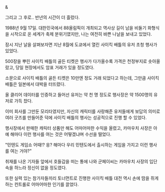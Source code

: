 &

그리고 그 후로.. 반년의 시간이 더 흘렀다.

1988년 9월 17일. 대한민국에서 88올림픽이 개최되고 역사상 길이 남을 비둘기 화형식을 시작으로 온 세계가 축제 분위기였지만, 나는 여전히 바쁜 나날을 보내고 있었다.

잠시 지난 날을 살펴보자면 지난 8월에 도쿄에서 열린 사이킥 배틀의 유저 초청 행사가 있었다.

500장을 뿌린 사이킥 배틀의 골든 티켓은 행사가 다가올수록 가격은 천정부지로 솟아올랐고, 당일 현장에서도 암표 거래가 있을 정도였다.

소문으로 사이킥 배틀의 골든 티켓은 10만엔 정도 거래 되었다고 하는데, 그만큼 사이킥 배틀은 일본에서 대박을 터뜨렸다. 

올 클리어 데이터를 인증하고 들어선 유저는 약 천 명 정도로 행사장은 약 1500명의 유저로 가득 찼다. 

이미 회사를 그만둔 모리타였지만, 자신의 캐릭터를 사랑해준 유저들에게 보답의 의미로 여러 굿즈를 만들어준 덕에 사이킥 배틀의 행사는 성공적으로 진행 할 수 있었다.

행사장에서 판매한 캐릭터 상품만 해도 어마어마한 수익을 올렸고, 카마우치 사장은 아예 해마다 이런 행사를 여는 것은 어떻겠냐며 수선을 떨었다.

"민텐도 게임쇼 어때!? 응? 해마다 우리 민텐도에서 출시하는 게임을 가지고 이런 행사를 여는 거야?"

취재를 나온 기자들 앞에서 호들갑을 떠는 통에 나와 군페이씨는 카마우치 사장의 입단속을 하느라 정신이 없을 정도였다.

또한 실력 있는 참가자들끼리 토너먼트로 진행한 사이킥 배틀 대전 역시 손에 땀을 쥐게 하는 컨트롤로 어마어마한 인기를 끌었다.